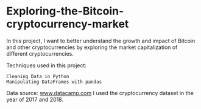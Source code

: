 # Exploring-the-Bitcoin-cryptocurrency-market

In this project, I want to better understand the growth and impact of Bitcoin and other cryptocurrencies by exploring the market capitalization of different cryptocurrencies.

Techniques used in this project:

    Cleaning Data in Python
    Manipulating DataFrames with pandas

Data source: www.datacamp.com I used the cryptocurrency dataset in the year of 2017 and 2018.


